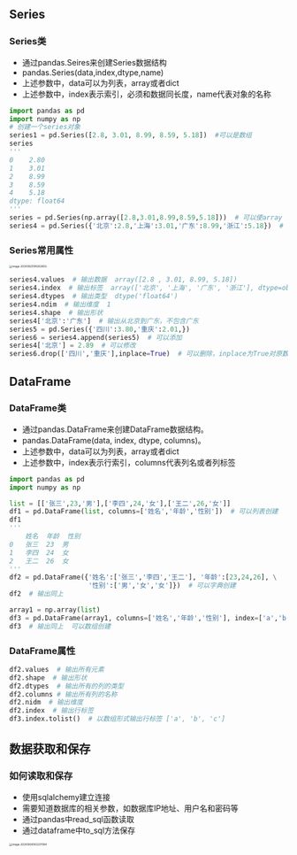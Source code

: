 ## Series

### Series类

- 通过pandas.Seires来创建Series数据结构
- pandas.Series(data,index,dtype,name)
- 上述参数中，data可以为列表，array或者dict
- 上述参数中，index表示索引，必须和数据同长度，name代表对象的名称

```python
import pandas as pd
import numpy as np
# 创建一个series对象
series1 = pd.Series([2.8, 3.01, 8.99, 8.59, 5.18])  #可以是数组
series
'''
0    2.80
1    3.01
2    8.99
3    8.59
4    5.18
dtype: float64
'''
series = pd.Series(np.array([2.8,3.01,8.99,8.59,5.18]))  # 可以使array
series4 = pd.Series({'北京':2.8,'上海':3.01,'广东':8.99,'浙江':5.18})  # 可以使dict
```



### Series常用属性

<img src="https://hsx-1302513282.cos.ap-beijing.myqcloud.com/img/image-20200925195932602.png" alt="image-20200925195932602" style="zoom: 33%;" />

```python
series4.values  # 输出数据  array([2.8 , 3.01, 8.99, 5.18])
series4.index  # 输出标签  array(['北京', '上海', '广东', '浙江'], dtype=object)
series4.dtypes  # 输出类型  dtype('float64')
series4.ndim  # 输出维度  1
series4.shape  # 输出形状
series4['北京':'广东']  # 输出从北京到广东，不包含广东
series5 = pd.Series({'四川':3.80,'重庆':2.01,})
series6 = series4.append(series5)  # 可以添加
series4['北京'] = 2.89  # 可以修改
series6.drop(['四川','重庆'],inplace=True)  # 可以删除，inplace为True对原数组操作

```



## DataFrame

### DataFrame类

- 通过pandas.DataFrame来创建DataFrame数据结构。
- pandas.DataFrame(data, index, dtype, columns)。
- 上述参数中，data可以为列表，array或者dict
- 上述参数中，index表示行索引，columns代表列名或者列标签

```python
import pandas as pd
import numpy as np

list = [['张三',23,'男'],['李四',24,'女'],['王二',26,'女']]
df1 = pd.DataFrame(list, columns=['姓名','年龄','性别'])  # 可以列表创建
df1
'''
	姓名	年龄	性别
0	张三	23	男
1	李四	24	女
2	王二	26	女
'''
df2 = pd.DataFrame({'姓名':['张三','李四','王二'], '年龄':[23,24,26], \
                    '性别':['男','女','女']})  # 可以字典创建
df2  # 输出同上

array1 = np.array(list)
df3 = pd.DataFrame(array1, columns=['姓名','年龄','性别'], index=['a','b','c'])
df3  # 输出同上  可以数组创建

```



###  DataFrame属性

```python
df2.values  # 输出所有元素
df2.shape  # 输出形状
df2.dtypes  # 输出所有的列的类型
df2.columns # 输出所有列的名称
df2.nidm  # 输出维度
df2.index  # 输出行标签
df3.index.tolist()  # 以数组形式输出行标签 ['a', 'b', 'c']
```



## 数据获取和保存

### 如何读取和保存

- 使用sqlalchemy建立连接
- 需要知道数据库的相关参数，如数据库IP地址、用户名和密码等
- 通过pandas中read_sql函数读取
- 通过dataframe中to_sql方法保存

<img src="https://hsx-1302513282.cos.ap-beijing.myqcloud.com/img/image-20200926163237084.png" alt="image-20200926163237084" style="zoom: 33%;" />